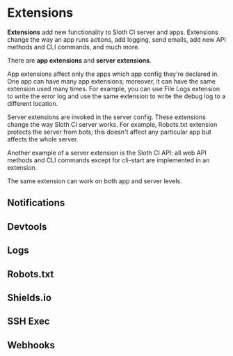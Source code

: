 # Extensions

**Extensions** add new functionality to Sloth CI server and apps. Extensions change the way an app runs actions, add logging, send emails, add new API methods and CLI commands, and much more.

There are **app extensions** and **server extensions**.

App extensions affect only the apps which <link src="app_config.md">app config</link> they're declared in. One app can have many app extensions; moreover, it can have the same extension used many times. For example, you can use File Logs extension to write the error log and use the same extension to write the debug log to a different location.

Server extensions are invoked in the <link src="server_config.md">server config</link>. These extensions change the way Sloth CI server works. For example, Robots.txt extension protects the server from bots; this doesn't affect any particular app but affects the whole server.

Another example of a server extension is the Sloth CI API: all web API methods and CLI commands except for <link src="cli.md" title="start">cli-start</link> are implemented in an extension.

The same extension can work on both app and server levels.


## Notifications

<include repo_url="https://github.com/sloth-ci/sloth-ci-ext-notifications.git" path="README.md" sethead="2" nohead="true"></include>


## Devtools

<include repo_url="https://github.com/sloth-ci/sloth-ci-ext-devtools.git" path="README.md" sethead="2" nohead="true"></include>


## Logs

<include repo_url="https://github.com/sloth-ci/sloth-ci-ext-logs.git" path="README.md" sethead="2" nohead="true"></include>


## Robots.txt


## Shields.io


## SSH Exec


## Webhooks

